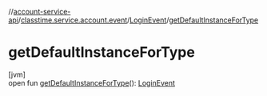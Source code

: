 //[account-service-api](../../../index.md)/[classtime.service.account.event](../index.md)/[LoginEvent](index.md)/[getDefaultInstanceForType](get-default-instance-for-type.md)

# getDefaultInstanceForType

[jvm]\
open fun [getDefaultInstanceForType](get-default-instance-for-type.md)(): [LoginEvent](index.md)
